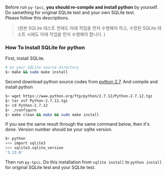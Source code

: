 Before run `py-tpcc`, **you should re-compile and install python** by yourself. Do samething for original SQLite test and your own SQLite test.  
Please follow this descriptions. 

>(원본 SQLite 테스트 전에도 아래 작업을 먼저 수행해야 하고, 수정된 SQLite 테스트 시에도 아래 작업을 먼저 수행해야 합니다. )

### How To Install SQLite for python

First, install SQLite.
```bash
# on your SQLite source directory
$> make && sudo make install
```

Second download python source codes from [python 2.7](https://www.python.org/ftp/python/2.7.12/Python-2.7.12.tgz).
And compile and install python

```bash
$> wget https://www.python.org/ftp/python/2.7.12/Python-2.7.12.tgz
$> tar xvf Python-2.7.12.tgz
$> cd Python-2.7.12
$> ./configure
$> make clean && make && sudo make install
```

If you see the same result through the same command below, then it's done. Version number should be your sqlite version. 
```bash
$> python
>>> import sqlite3
>>> sqlite3.sqlite_version
'3.13.0'
```

Then run `py-tpcc`. Do this installation from `sqlite install` to `python install` for original SQLite test and your SQLite test. 
